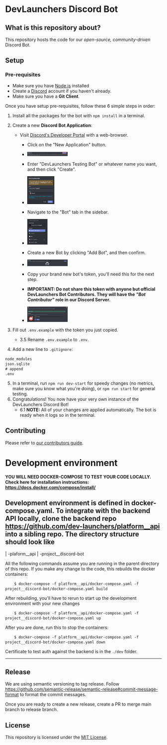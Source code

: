 # DevLaunchers Discord Bot

## What is this repository about?
This repository hosts the code for our *open-source, community-driven* Discord Bot.

## Setup
### Pre-requisites
- Make sure you have [Node.js](https://http://nodejs.org/) installed
- Create a [Discord](https://discord.com) account if you haven't already.
- Make sure you have a **Git Client**.

Once you have setup pre-requisites, follow these 6 simple steps in order:

1. Install all the packages for the bot with `npm install` in a terminal.
2. Create a new **Discord Bot Application**:
    - Visit [Discord's Developer Portal](https://discord.com/developers/applications/me) with a web-browser.
        - Click on the "New Application" button.
        - <img alt="How the 'New Application' button looks like" src="assets/create-application.png" width="30%" height="30%">

        - Enter "DevLaunchers Testing Bot" or whatever name you want, and then click "Create".
        - <img alt="The create application dialouge" src="assets/create-application-dialouge.png" width="20%" height="20%">

        - Navigate to the "Bot" tab in the sidebar.
        - <img alt="The bot sidebar tab" src="assets/sidebar-bot-tab.png" width="15%" height="15%">

        - Create a new Bot by clicking "Add Bot", and then confirm.
        - <img alt="The bot sidebar tab" src="assets/add-bot.png" width="30%" height="30%">

        - Copy your brand new bot's token, you'll need this for the next step.
        - **IMPORTANT: Do not share this token with anyone but official DevLaunchers Bot Contributors. They will have the  *"Bot Contributor"* role in our Discord Server.**
        - <img alt="The bot sidebar tab" src="assets/get-bot-token.png" width="30%" height="30%">

3. Fill out `.env.example` with the token you just copied.
    - 3.5 Rename `.env.example` to `.env`.
4. Add a new line to `.gitignore`:
```gitignore
node_modules
json.sqlite
# append
.env
```
5. In a terminal, run `npm run dev-start` for speedy changes (no metrics, make sure you know what you're doing), or `npm run start` for general testing.
6. Congratulations! You now have your very own instance of the DevLaunchers Discord Bot!
    - 6.1 **NOTE:** All of your changes are applied automatically. The bot is ready when it logs so in the terminal.

## Contributing
Please refer to [our contributors guide](CONTRIBUTING.md).

# Development environment

**YOU WILL NEED DOCKER-COMPOSE TO TEST YOUR CODE LOCALLY. Check here for installation instructions: https://docs.docker.com/compose/install/**

Development environment is defined in docker-compose.yaml. To integrate with the backend API
locally, clone the backend repo https://github.com/dev-launchers/platform__api into a sibling
repo.
The directory structure should look like
-
 | -plaform__api
 | -project__discord-bot

All the following commands assume you are running in the parent directory of this repo.
If you make any change to the code, this rebuilds the docker containers:
```
    $ docker-compose -f platform__api/docker-compose.yaml -f project__discord-bot/docker-compose.yaml build
```

After rebuilding, you'll have to rerun to start up the development environment with your new changes
```
    $ docker-compose -f platform__api/docker-compose.yaml -f project__discord-bot/docker-compose.yaml up
```

After you are done, run this to stop the containers:
```
    $ docker-compose -f platform__api/docker-compose.yaml -f project__discord-bot/docker-compose.yaml down
```
Certificate to test auth against the backend is in the `./dev` folder.

---

## Release

We are using semantic versioning to tag release. Follow https://github.com/semantic-release/semantic-release#commit-message-format
to format the commit messages.

Once you are ready to create a new release, create a PR to merge main branch to release branch.

## License
This repository is licensed under the [MIT License](https://choosealicense.com/licenses/mit/).
